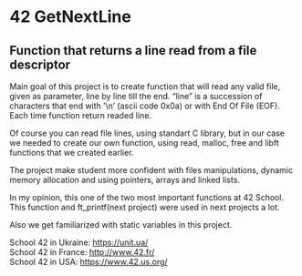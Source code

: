 # 42 GetNextLine
## Function that returns a line read from a file descriptor

Main goal of this project is to create function that will read any valid file, given as parameter, line by line till the end.
“line” is a succession of characters that end with ’\n’ (ascii code 0x0a) or with End Of File (EOF).
Each time function return readed line. 

Of course you can read file lines, using standart C library, but in our case we needed to create our own function, using read, malloc, free and libft functions that we created earlier. 

The project make student more confident with files manipulations, dynamic memory allocation and using pointers, arrays and linked lists.

In my opinion, this one of the two most important functions at 42 School. This function and ft_printf(next project) were used in next projects a lot. 

Also we get familiarized with static variables in this project.

School 42 in Ukraine: https://unit.ua/ <br />
School 42 in France:  http://www.42.fr/ <br />
School 42 in USA:     https://www.42.us.org/
